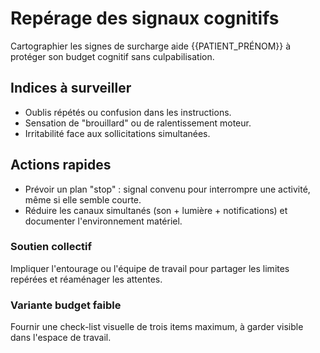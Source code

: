 # Repérage des signaux cognitifs

Cartographier les signes de surcharge aide {{PATIENT_PRÉNOM}} à protéger son budget cognitif sans culpabilisation.

## Indices à surveiller

- Oublis répétés ou confusion dans les instructions.
- Sensation de "brouillard" ou de ralentissement moteur.
- Irritabilité face aux sollicitations simultanées.

## Actions rapides

- Prévoir un plan "stop" : signal convenu pour interrompre une activité, même si elle semble courte.
- Réduire les canaux simultanés (son + lumière + notifications) et documenter l'environnement matériel.

### Soutien collectif

Impliquer l'entourage ou l'équipe de travail pour partager les limites repérées et réaménager les attentes.

### Variante budget faible

Fournir une check-list visuelle de trois items maximum, à garder visible dans l'espace de travail.
